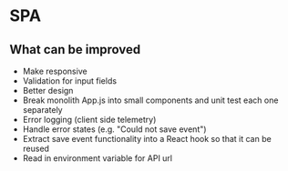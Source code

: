# SPA

## What can be improved

- Make responsive
- Validation for input fields
- Better design
- Break monolith App.js into small components and unit test each one separately
- Error logging (client side telemetry)
- Handle error states (e.g. "Could not save event")
- Extract save event functionality into a React hook so that it can be reused
- Read in environment variable for API url
